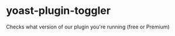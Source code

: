 yoast-plugin-toggler
====================

Checks what version of our plugin you're running (free or Premium)
